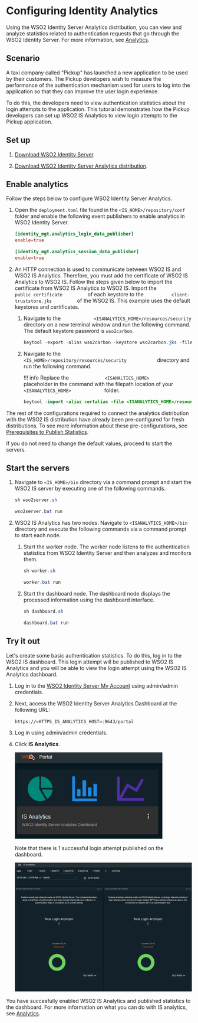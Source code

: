 # Configuring Identity Analytics

Using the WSO2 Identity Server Analytics distribution, you can view and analyze statistics related to authentication requests that go through the WSO2 Identity Server. For more information, see [Analytics](../../learn/analytics).

## Scenario

A taxi company called "Pickup" has launched a new application to be used by their customers. The Pickup developers wish to measure the performance of the authentication mechanism used for users to log into the application so that they can improve the user login experience. 

To do this, the developers need to view authentication statistics about the login attempts to the application. This tutorial demonstrates how the Pickup developers can set up WSO2 IS Analytics to view login attempts to the Pickup application.

## Set up 

1. [Download WSO2 Identity Server](https://wso2.com/identity-and-access-management/).

2. [Download WSO2 Identity Server Analytics distribution](https://github.com/wso2/analytics-is/releases/tag/v5.8.0-rc3).

## Enable analytics
Follow the steps below to configure WSO2 Identity Server Analytics.

1.	Open the `deployment.toml` file found in the `<IS_HOME>/repository/conf` folder and enable the following event publishers to enable analytics in WSO2 Identity Server. 
 
    ``` toml
    [identity_mgt.analytics_login_data_publisher]
    enable=true
    ```

    ```toml
    [identity_mgt.analytics_session_data_publisher] 
    enable=true
    ```


2.  An HTTP connection is used to communicate between WSO2 IS and WSO2
    IS Analytics. Therefore, you must add the certificate of WSO2 IS Analytics to WSO2 IS.
    Follow the steps given below to import the certificate from WSO2 IS Analytics
    to WSO2 IS. Import the
    `           public certificate          ` of each keystore to the
    `           client­-truststore.jks          ` of the WSO2 IS. This example uses the default keystores and
    certificates.

    1.  Navigate to the
        `             <ISANALYTICS_HOME>/resources/security            `
        directory on a new terminal window and run the following
        command. The default keystore password is `wso2carbon`.

        ``` java
        keytool -export -alias wso2carbon -keystore wso2carbon.jks -file sp.cer
        ```

    2.  Navigate to the
        `             <IS_HOME>/repository/resources/security            `
        directory and run the following command.

        !!! info 
			Replace the `              <ISANALTICS_HOME>             ` placeholder
			in the command with the filepath location of your
			`              <ISANALYTICS_HOME>             ` folder.

        ``` java
        keytool -import -alias certalias -file <ISANALYTICS_HOME>/resources/security/sp.cer -keystore client-truststore.jks -storepass wso2carbon
        ```


The rest of the configurations required to connect the analytics distribution with the WSO2 IS distribution have already been pre-configured for fresh distributions. To see more information about these pre-configurations, see [Prerequisites to Publish Statistics](../../learn/prerequisites-to-publish-statistics). 

If you do not need to change the default values, proceed to start the servers. 

## Start the servers

1. Navigate to `<IS_HOME>/bin` directory via a command prompt and start the WSO2 IS server by executing one of the following commands.

    ``` java tab="Linux/MacOS"
    sh wso2server.sh
    ```

    ``` java tab="Windows"
    wso2server.bat run
    ```

2. WSO2 IS Analytics has two nodes. Navigate to `<ISANALYTICS_HOME>/bin` directory and execute the following commands via a command prompt to start each node. 
    1. Start the worker node. The worker node listens to the authentication statistics from WSO2 Identity Server and then analyzes and monitors them. 
    
        ``` java tab="Linux/MacOS"
        sh worker.sh
        ```

        ``` java tab="Windows"
        worker.bat run
        ```

    2. Start the dashboard node. The dashboard node displays the processed information using the dashboard interface. 

        ``` java tab="Linux/MacOS"
        sh dashboard.sh
        ```

        ``` java tab="Windows"
        dashboard.bat run
        ```

## Try it out

Let's create some basic authentication statistics. To do this, log in to the WSO2 IS dashboard. This login attempt will be published to WSO2 IS Analytics and you will be able to view the login attempt using the WSO2 IS Analytics dashboard. 

1. Log in to the [WSO2 Identity Server My Account](https://localhost:9443/myaccount/) using admin/admin credentials. 

2. Next, access the WSO2 Identity Server Analytics Dashboard at the following URL: 

    `https://<HTTPS_IS_ANALYTICS_HOST>:9643/portal`

3. Log in using admin/admin credentials. 

4. Click **IS Analytics**. 

    ![is-analytics](../assets/img/learn/is-analytics.png)

    Note that there is 1 successful login attempt published on the dashboard. 

    ![is-analytics-login-attempts](../assets/img/learn/is-analytics-login-attempts.png)

You have succesfully enabled WSO2 IS Analytics and published statistics to the dashboard. For more information on what you can do with IS analytics, see [Analytics](../../learn/analytics).

